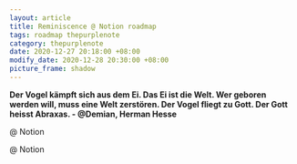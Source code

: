 ```yaml
---
layout: article
title: Reminiscence @ Notion roadmap
tags: roadmap thepurplenote
category: thepurplenote
date: 2020-12-27 20:18:00 +08:00
modify_date: 2020-12-28 20:30:00 +08:00
picture_frame: shadow
---
```

**Der Vogel kämpft sich aus dem Ei. Das Ei ist die Welt. Wer geboren werden will, muss eine Welt zerstören. Der Vogel fliegt zu Gott. Der Gott heisst Abraxas. - @Demian, Herman Hesse**

@ Notion
<!--more-->
@ Notion




